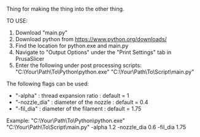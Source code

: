 Thing for making the thing into the other thing.

TO USE:

1. Download "main.py" 
2. Download python from https://www.python.org/downloads/
4. Find the location for python.exe and main.py
5. Navigate to "Output Options" under the "Print Settings" tab in PrusaSlicer
6. Enter the following under post processing scripts: "C:\Your\Path\To\Python\python.exe" "C:\Your\Path\To\Script\main.py"

The following flags can be used:

- "-alpha" : thread expansion ratio : default = 1
- "-nozzle_dia" : diameter of the nozzle : default = 0.4
- "-fil_dia" : diameter of the filament : default = 1.75

Example: "C:\Your\Path\To\Python\python.exe" "C:\Your\Path\To\Script\main.py" -alpha 1.2 -nozzle_dia 0.6 -fil_dia 1.75
